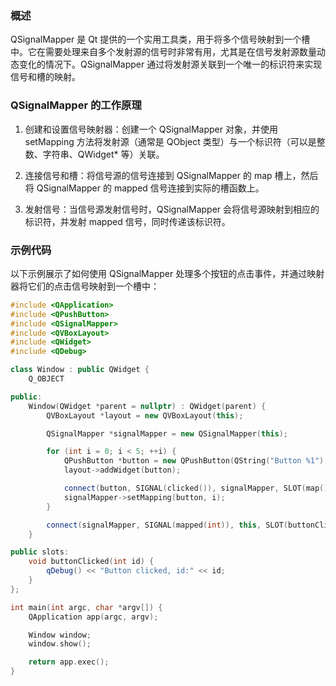 ### 概述

QSignalMapper 是 Qt 提供的一个实用工具类，用于将多个信号映射到一个槽中。它在需要处理来自多个发射源的信号时非常有用，尤其是在信号发射源数量动态变化的情况下。QSignalMapper 通过将发射源关联到一个唯一的标识符来实现信号和槽的映射。

### QSignalMapper 的工作原理

1. 创建和设置信号映射器：创建一个 QSignalMapper 对象，并使用 setMapping 方法将发射源（通常是 QObject 类型）与一个标识符（可以是整数、字符串、QWidget\* 等）关联。

2. 连接信号和槽：将信号源的信号连接到 QSignalMapper 的 map 槽上，然后将 QSignalMapper 的 mapped 信号连接到实际的槽函数上。

3. 发射信号：当信号源发射信号时，QSignalMapper 会将信号源映射到相应的标识符，并发射 mapped 信号，同时传递该标识符。

### 示例代码

以下示例展示了如何使用 QSignalMapper 处理多个按钮的点击事件，并通过映射器将它们的点击信号映射到一个槽中：

```cpp
#include <QApplication>
#include <QPushButton>
#include <QSignalMapper>
#include <QVBoxLayout>
#include <QWidget>
#include <QDebug>

class Window : public QWidget {
    Q_OBJECT

public:
    Window(QWidget *parent = nullptr) : QWidget(parent) {
        QVBoxLayout *layout = new QVBoxLayout(this);

        QSignalMapper *signalMapper = new QSignalMapper(this);

        for (int i = 0; i < 5; ++i) {
            QPushButton *button = new QPushButton(QString("Button %1").arg(i), this);
            layout->addWidget(button);

            connect(button, SIGNAL(clicked()), signalMapper, SLOT(map()));
            signalMapper->setMapping(button, i);
        }

        connect(signalMapper, SIGNAL(mapped(int)), this, SLOT(buttonClicked(int)));
    }

public slots:
    void buttonClicked(int id) {
        qDebug() << "Button clicked, id:" << id;
    }
};

int main(int argc, char *argv[]) {
    QApplication app(argc, argv);

    Window window;
    window.show();

    return app.exec();
}
```
